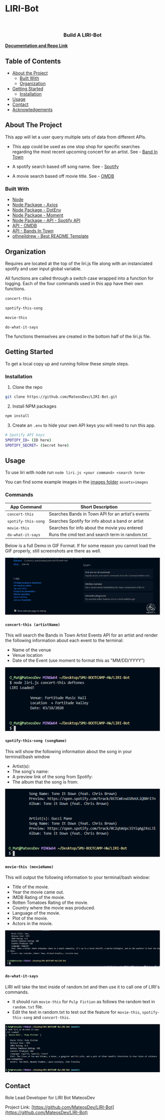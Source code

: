 # LIRI-Bot

<!--
*** Thanks for checking out this README Template. If you have a suggestion that would
*** make this better, please fork the repo and create a pull request or simply open
*** an issue with the tag "enhancement".
*** Thanks again! Now go create something AMAZING! :D
***
***
***
*** To avoid retyping too much info. Do a search and replace for the following:
*** github_username, repo, twitter_handle, email
-->

<!-- PROJECT SHIELDS -->
<!--
*** I'm using markdown "reference style" links for readability.
*** Reference links are enclosed in brackets [ ] instead of parentheses ( ).
*** See the bottom of this document for the declaration of the reference variables
*** for contributors-url, forks-url, etc. This is an optional, concise syntax you may use.
*** https://www.markdownguide.org/basic-syntax/#reference-style-links
-->




<br />
<p align="center">
  <h3 align="center">Build A LIRI-Bot</h3>
    <a href="https://github.com/MateosDev/LIRI-Bot"><strong>Documentation and Repo Link</strong></a>
    <br />
  </p>
</p>

<!-- TABLE OF CONTENTS -->

## Table of Contents

- [About the Project](#about-the-project)
  - [Built With](#built-with)
  - [Organization](#Organization)
- [Getting Started](#getting-started)
  - [Installation](#installation)
- [Usage](#usage)
- [Contact](#contact)
- [Acknowledgements](#acknowledgements)

<!-- ABOUT THE PROJECT -->

## About The Project

This app will let a user query multiple sets of data from different APIs.

- This app could be used as one stop shop for specific searches regarding the most recent upcoming concert for an artist. See - [Band In Town](#concert-this)

- A spotify search based off song name. See - [Spotify](#spotify-this-song)

* A movie search based off movie title. See - [OMDB](#movie-this)

### Built With

- [Node](https://nodejs.org/en/)
- [Node Package - Axios](https://www.npmjs.com/package/axios)
- [Node Package - DotEnv](https://www.npmjs.com/package/dotenv)
- [Node Package - Moment](https://www.npmjs.com/package/moment)
- [Node Package - API - Spotify API](https://www.npmjs.com/package/node-spotify-api)
- [API - OMDB](http://www.omdbapi.com)
- [API - Bands In Town](http://www.artists.bandsintown.com/bandsintown-api)
- [othneildrew - Best README Template](https://github.com/othneildrew/Best-README-Template)

<!-- Organization -->

## Organization

Requires are located at the top of the liri.js file along with an instanciated spotify and user input global variable.

All functions are called through a switch case wrapped into a function for logging. Each of the four commands used in this app have their own functions.

`concert-this`

`spotify-this-song`

`movie-this`

`do-what-it-says`

The functions themselves are created in the bottom half of the liri.js file.

<!-- GETTING STARTED -->

## Getting Started

To get a local copy up and running follow these simple steps.

### Installation

1. Clone the repo

```sh
git clone https://github.com/MateosDev/LIRI-Bot.git
```

2. Install NPM packages

```sh
npm install
```

3. Create an `.env` to hide your own API keys you will need to run this app.

```sh
# Spotify API keys
SPOTIFY_ID= (ID here)
SPOTIFY_SECRET= (Secret here)
```

<!-- USAGE EXAMPLES -->

## Usage

To use liri with node run `node liri.js <your command> <search term>`



You can find some example images in the [images folder](https://github.com/MateosDev/LIRI-Bot/tree/master/assets/images) `assets>images`

### Commands

| App Command         | Short Description                                 |
| ------------------- | ------------------------------------------------- |
| `concert-this`      | Searches Bands in Town API for an artist's events |
| `spotify-this-song` | Searches Spotify for info about a band or artist  |
| `movie-this`        | Searches for info about the movie you entered     |
| `do-what-it-says`   | Runs the cmd text and search term in random.txt   |



Below is a full Demo in GIF Format. If for some reason you cannot load the GIF properly, still screenshots are there as well. 

<img src="https://github.com/MateosDev/LIRI-Bot/blob/master/assets/images/LIRI-Bot-Demo.gif"/>



#### `concert-this (artistName)`

This will search the Bands in Town Artist Events API for an artist and render the following information about each event to the terminal:

- Name of the venue
- Venue location
- Date of the Event (use moment to format this as "MM/DD/YYYY")

<img src="https://github.com/MateosDev/LIRI-Bot/blob/master/assets/images/LIRI-Concert-This.png"/>

#### `spotify-this-song (songName)`

This will show the following information about the song in your terminal/bash window

- Artist(s):
- The song's name:
- A preview link of the song from Spotify:
- The album that the song is from:

<img src="https://github.com/MateosDev/LIRI-Bot/blob/master/assets/images/LIRI-Spotify-This-Song.png"/>

#### `movie-this (movieName)`

This will output the following information to your terminal/bash window:

- Title of the movie.
- Year the movie came out.
- IMDB Rating of the movie.
- Rotten Tomatoes Rating of the movie.
- Country where the movie was produced.
- Language of the movie.
- Plot of the movie.
- Actors in the movie.

<img src="https://github.com/MateosDev/LIRI-Bot/blob/master/assets/images/LIRI-Movie-This.png"/>

#### `do-what-it-says`

LIRI will take the text inside of random.txt and then use it to call one of LIRI's commands.

- It should run `movie-this` for `Pulp Fiction` as follows the random text in `random.txt` file.
- Edit the text in random.txt to test out the feature for `movie-this`, `spotify-this-song` and `concert-this`.

<img src="https://github.com/MateosDev/LIRI-Bot/blob/master/assets/images/LIRI-What-It-Says.png"/>


<!-- CONTACT -->

## Contact

Role Lead Developer for LIRI Bot MateosDev

Project Link: [https://github.com/MateosDev/LIRI-Bot](https://github.com/MateosDev/LIRI-Bot)

